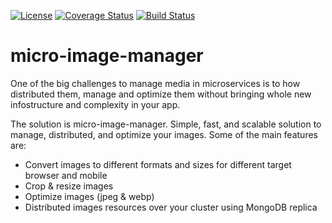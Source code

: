 [![License](https://img.shields.io/badge/License-Apache%202.0-blue.svg)](https://opensource.org/licenses/Apache-2.0)
[![Coverage Status](https://coveralls.io/repos/github/abdollahpour/micro-image-manager/badge.svg?branch=master)](https://coveralls.io/github/abdollahpour/micro-image-manager?branch=master)
[![Build Status](https://secure.travis-ci.org/abdollahpour/micro-image-manager.svg?branch=master)](http://travis-ci.org/abdollahpour/micro-image-manager)

# micro-image-manager

One of the big challenges to manage media in microservices is to how distributed them, manage and optimize them without bringing whole new infostructure and complexity in your app.

The solution is micro-image-manager. Simple, fast, and scalable solution to manage, distributed, and optimize your images. Some of the main features are:

* Convert images to different formats and sizes for different target browser and mobile
* Crop & resize images
* Optimize images (jpeg & webp)
* Distributed images resources over your cluster using MongoDB replica